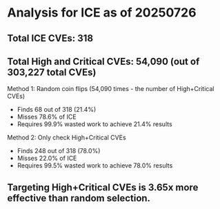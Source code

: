 # Analysis for ICE as of 20250726

## Total ICE CVEs: 318
## Total High and Critical CVEs: 54,090 (out of 303,227 total CVEs)

Method 1: Random coin flips (54,090 times - the number of High+Critical CVEs)
  - Finds 68 out of 318 (21.4%)
  - Misses 78.6% of ICE
  - Requires 99.9% wasted work to achieve 21.4% results

Method 2: Only check High+Critical CVEs
  - Finds 248 out of 318 (78.0%)
  - Misses 22.0% of ICE
  - Requires 99.5% wasted work to achieve 78.0% results

## Targeting High+Critical CVEs is 3.65x more effective than random selection.
